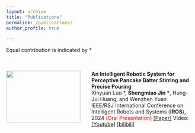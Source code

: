 ```yaml
---
layout: archive
title: "Publications"
permalink: /publications/
author_profile: true

---
```

Equal contribution is indicated by *

<br/><br/>
<img align="left" style="width:200px; height:140px; margin-right:30px" src="/images/pouring.gif">
**An Intelligent Robotic System for Perceptive Pancake Batter Stirring and Precise Pouring**  
Xinyuan Luo *, __Shengmiao Jin *__, Hung-Jui Huang, and Wenzhen Yuan                          
IEEE/RSJ International Conference on Intelligent Robots and Systems (**IROS**), 2024 <span style="color:red">(Oral Presentation)</span>  [[Paper]](https://arxiv.org/abs/2407.01755) Video:[[Youtube]](https://www.youtube.com/watch?si=ikU3lOzVro_94tGz&v=-295mNAnFLk&feature=youtu.be) [[bilibili]](https://www.bilibili.com/video/BV1qChee8Ewg)  
<br/><br/>


